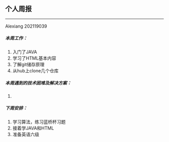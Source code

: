## 个人周报

***

Alexiang 202119039

##### 本周工作：

1. 入门了JAVA
2. 学习了HTML基本内容
3. 了解git储存原理
4. 从hub上clone几个仓库

##### 本周遇到的技术困难及解决方案：

1. 

##### 下周安排：

1. 学习算法，练习蓝桥杯习题
1. 接着学JAVA和HTML
2. 准备英语六级